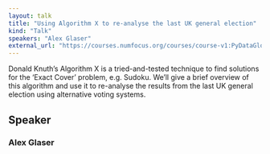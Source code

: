 ```yaml
---
layout: talk
title: "Using Algorithm X to re-analyse the last UK general election"
kind: "Talk"
speakers: "Alex Glaser"
external_url: "https://courses.numfocus.org/courses/course-v1:PyDataGlobal+PDG20-talks+2020/jump_to/block-v1:PyDataGlobal+PDG20-talks+2020+type@vertical+block@e011db5eef9d46bfb4dbad65ddf9b949"
---
```


Donald Knuth’s Algorithm X is a tried-and-tested technique to find solutions for the ‘Exact Cover’ problem, e.g. Sudoku. We’ll give a brief overview of this algorithm and use it to re-analyse the results from the last UK general election using alternative voting systems.

## Speaker

### Alex Glaser


